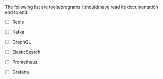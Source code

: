 The following list are tools/programs I should/have read its documentation end to end

* [ ] Redis
* [ ] Kafka
* [ ] GraphQL
* [ ] ElasticSearch
* [ ] Prometheus
* [ ] Grafana

